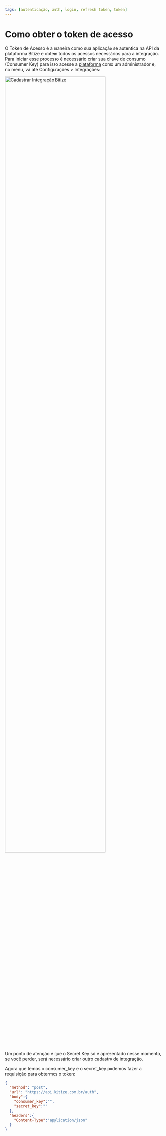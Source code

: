 ```yaml
---
tags: [autenticação, auth, login, refresh token, token]
---
```


# Como obter o token de acesso

O Token de Acesso é a maneira como sua aplicação se autentica na API da plataforma Bitize e obtem todos os acessos necessários para a integração.<br>
Para iniciar esse processo é necessário criar sua chave de consumo (Consumer Key) para isso acesse a [plataforma](https://app.bitize.com.br/) como um administrador e, no menu, vá até Configurações > Integrações:
 <br>

<img src="https://www.bitize.com.br/img/cadastrar-integracao.jpg" alt="Cadastrar Integração Bitize" width="80%" />

Um ponto de atenção é que o Secret Key só é apresentado nesse momento, se você perder, será necessário criar outro cadastro de integração.

Agora que temos o consumer_key e o secret_key podemos fazer a requisição para obtermos o token:

```json http
{
  "method": "post",
  "url": "https://api.bitize.com.br/auth",
  "body":{
    "consumer_key":"",
    "secret_key":""
  },
  "headers":{
    "Content-Type":"application/json"
  }
}
```
